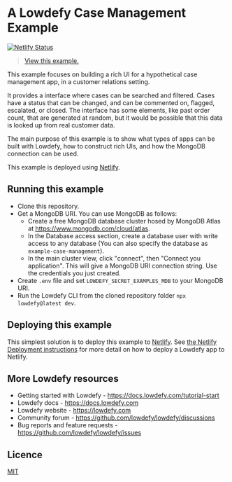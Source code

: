 # A Lowdefy Case Management Example

[![Netlify Status](https://api.netlify.com/api/v1/badges/7c9c5633-4323-491d-b02d-05406f694fc2/deploy-status)](https://app.netlify.com/sites/lowdefy-example-case-management/deploys)

> [View this example.](https://example-case-management.lowdefy.com)

This example focuses on building a rich UI for a hypothetical case management app, in a customer relations setting.

It provides a interface where cases can be searched and filtered. Cases have a status that can be changed, and can be commented on, flagged, escalated, or closed. The interface has some elements, like past order count, that are generated at random, but it would be possible that this data is looked up from real customer data.

The main purpose of this example is to show what types of apps can be built with Lowdefy, how to construct rich UIs, and how the MongoDB connection can be used.

This example is deployed using [Netlify](https://docs.lowdefy.com/deployment).

## Running this example

- Clone this repository.
- Get a MongoDB URI. You can use MongoDB as follows:
  - Create a free MongoDB database cluster hosed by MongoDB Atlas at https://www.mongodb.com/cloud/atlas.
  - In the Database access section, create a database user with write access to any database (You can also specify the database as `example-case-management`).
  - In the main cluster view, click "connect", then "Connect you application". This will give a MongoDB URI connection string. Use the credentials you just created.
- Create `.env` file and set `LOWDEFY_SECRET_EXAMPLES_MDB` to your MongoDB URI.
- Run the Lowdefy CLI from the cloned repository folder `npx lowdefy@latest dev`.

## Deploying this example

This simplest solution is to deploy this example to [Netlify](https://netlify.com). See [the Netlify Deployment instructions](https://docs.lowdefy.com/deployment) for more detail on how to deploy a Lowdefy app to Netlify.

## More Lowdefy resources

- Getting started with Lowdefy - https://docs.lowdefy.com/tutorial-start
- Lowdefy docs - https://docs.lowdefy.com
- Lowdefy website - https://lowdefy.com
- Community forum - https://github.com/lowdefy/lowdefy/discussions
- Bug reports and feature requests - https://github.com/lowdefy/lowdefy/issues

## Licence

[MIT](https://github.com/lowdefy/lowdefy-example-case-management/blob/main/LICENSE)